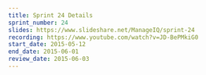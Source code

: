 ```yaml
---
title: Sprint 24 Details
sprint_number: 24
slides: https://www.slideshare.net/ManageIQ/sprint-24
recording: https://www.youtube.com/watch?v=JD-BePMkiG0
start_date: 2015-05-12
end_date: 2015-06-01
review_date: 2015-06-03
---
```

